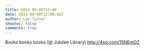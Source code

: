 ```yaml
---
title: 2013-09-08T12-08
date: 2013-09-08T12:08:56Z
author: Lee Turner
showtoc: false
comments: true
---
```


Books books books (@ Jubilee Library) http://4sq.com/15NEmOZ

